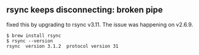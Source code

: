 ## rsync keeps disconnecting: broken pipe
fixed this by upgrading to rsync v3.11. The issue was happening on v2.6.9. 
``` shell 
$ brew install rsync
$ rsync --version
rsync  version 3.1.2  protocol version 31
```